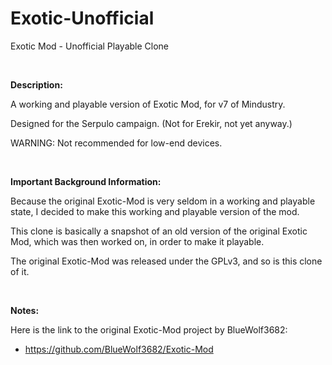 # Exotic-Unofficial
Exotic Mod - Unofficial Playable Clone

<br>

**Description:**

A working and playable version of Exotic Mod, for v7 of Mindustry.

Designed for the Serpulo campaign. (Not for Erekir, not yet anyway.)

WARNING: Not recommended for low-end devices.

<br>

**Important Background Information:**

Because the original Exotic-Mod is very seldom in a working and playable state, I decided to make this working and playable version of the mod.

This clone is basically a snapshot of an old version of the original Exotic Mod, which was then worked on, in order to make it playable.

The original Exotic-Mod was released under the GPLv3, and so is this clone of it.

<br>

**Notes:**

Here is the link to the original Exotic-Mod project by BlueWolf3682:

  * https://github.com/BlueWolf3682/Exotic-Mod

<br>
